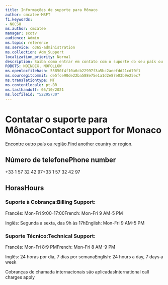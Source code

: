 ```yaml
---
title: Informações de suporte para Mônaco
author: cmcatee-MSFT
f1.keywords:
- NOCSH
ms.author: cmcatee
manager: scotv
audience: Admin
ms.topic: reference
ms.service: o365-administration
ms.collection: Adm_Support
localization_priority: Normal
description: Saiba como entrar em contato com o suporte do seu país ou região.
ROBOTS: NOINDEX, NOFOLLOW
ms.openlocfilehash: 55850f4f10a6cb22997f3a5bc2aeefdd21cd70f1
ms.sourcegitcommit: de5fce90de22ba588e75e1a1d2e87e03b9e25ec7
ms.translationtype: MT
ms.contentlocale: pt-BR
ms.lasthandoff: 05/10/2021
ms.locfileid: "52295730"
---
```

# <a name="contact-support-for-monaco"></a><span data-ttu-id="df85e-103">Contatar o suporte para Mônaco</span><span class="sxs-lookup"><span data-stu-id="df85e-103">Contact support for Monaco</span></span>

<span data-ttu-id="df85e-104">[Encontre outro país ou região](../../business-video/get-help-support.md).</span><span class="sxs-lookup"><span data-stu-id="df85e-104">[Find another country or region](../../business-video/get-help-support.md).</span></span>

## <a name="phone-number"></a><span data-ttu-id="df85e-105">Número de telefone</span><span class="sxs-lookup"><span data-stu-id="df85e-105">Phone number</span></span>
<span data-ttu-id="df85e-106">+33 1 57 32 42 97</span><span class="sxs-lookup"><span data-stu-id="df85e-106">+33 1 57 32 42 97</span></span>

## <a name="hours"></a><span data-ttu-id="df85e-107">Horas</span><span class="sxs-lookup"><span data-stu-id="df85e-107">Hours</span></span>
### <a name="billing-support"></a><span data-ttu-id="df85e-108">Suporte à Cobrança:</span><span class="sxs-lookup"><span data-stu-id="df85e-108">Billing Support:</span></span>

<span data-ttu-id="df85e-109">Francês: Mon-Fri 9:00-17:00</span><span class="sxs-lookup"><span data-stu-id="df85e-109">French: Mon-Fri 9 AM-5 PM</span></span>

<span data-ttu-id="df85e-110">Inglês: Segunda a sexta, das 9h às 17h</span><span class="sxs-lookup"><span data-stu-id="df85e-110">English: Mon-Fri 9 AM-5 PM</span></span>

### <a name="technical-support"></a><span data-ttu-id="df85e-111">Suporte Técnico:</span><span class="sxs-lookup"><span data-stu-id="df85e-111">Technical Support:</span></span>

<span data-ttu-id="df85e-112">Francês: Mon-Fri 8:9 PM</span><span class="sxs-lookup"><span data-stu-id="df85e-112">French: Mon-Fri 8 AM-9 PM</span></span>

<span data-ttu-id="df85e-113">Inglês: 24 horas por dia, 7 dias por semana</span><span class="sxs-lookup"><span data-stu-id="df85e-113">English: 24 hours a day, 7 days a week</span></span>

<span data-ttu-id="df85e-114">Cobranças de chamada internacionais são aplicadas</span><span class="sxs-lookup"><span data-stu-id="df85e-114">International call charges apply</span></span>
